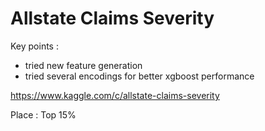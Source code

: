 # Allstate Claims Severity

Key points :

- tried new feature generation
- tried several encodings for better xgboost performance

https://www.kaggle.com/c/allstate-claims-severity

Place : Top 15%